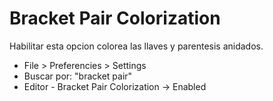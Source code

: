 # Bracket Pair Colorization

Habilitar esta opcion colorea las llaves y parentesis anidados.

- File > Preferencies > Settings
- Buscar por: "bracket pair"
- Editor - Bracket Pair Colorization -> Enabled
